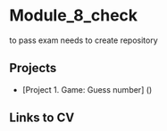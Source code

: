 # Module_8_check
to pass exam needs to create repository
## Projects
* [Project 1. Game: Guess number] ()
## Links to CV
